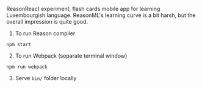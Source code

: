 ReasonReact experiment, flash cards mobile app for learning Luxembourgish language.
ReasonML's learning curve is a bit harsh, but the overall impression is quite good.

1. To run Reason compiler
```
npm start
```

2. To run Webpack (separate terminal window)
```
npm run webpack
```

3. Serve `bin/` folder locally